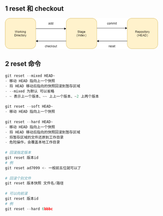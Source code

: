 

## 1 reset 和 checkout

![](../../asset/git_reset.png)

## 2 reset 命令

```python
git reset --mixed HEAD~
- 移动 HEAD 指向上一个快照
- 将 HEAD 移动后指向的快照回滚到暂存区域
- --mixed 为默认 可以省略
- ~ 表示上一个版本、~~ 上上一个版本、~2 上两个版本

git reset --soft HEAD~
- 移动 HEAD 指向上一个快照

git reset --hard HEAD~
- 移动 HEAD 指向上一个快照
- 将 HEAD 移动后指向的快照回滚到暂存区域
- 将暂存区域的文件还原到工作目录
- 危险操作，会覆盖本地工作目录

# 回滚指定版本
git reset 版本id
# 例
git reset ad7099 <- 一般前五位就可以了

# 回滚个别文件
git reset 版本快照 文件名/路径

# 可以向前滚
git reset 版本id
# 例
git reset --hard 6bbbc
```

